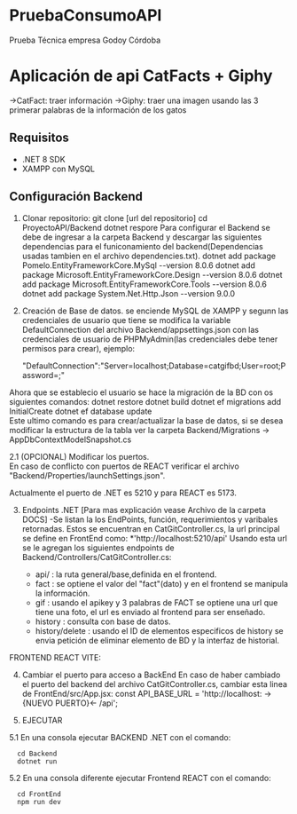 # PruebaConsumoAPI
Prueba Técnica empresa Godoy Córdoba
# Aplicación de api CatFacts + Giphy
  ->CatFact: traer información
  ->Giphy: traer una imagen usando las 3 primerar palabras de la información de los gatos
## Requisitos
  - .NET 8 SDK
  - XAMPP con MySQL
## Configuración Backend

1. Clonar repositorio:
   git clone [url del repositorio]
   cd ProyectoAPI/Backend
   dotnet respore
Para configurar el Backend se debe de ingresar a la carpeta Backend y descargar las siguientes dependencias para el funiconamiento del backend(Dependencias usadas tambien en el archivo dependencies.txt).
  dotnet add package Pomelo.EntityFrameworkCore.MySql --version 8.0.6 
  dotnet add package Microsoft.EntityFrameworkCore.Design --version 8.0.6
  dotnet add package Microsoft.EntityFrameworkCore.Tools --version 8.0.6
  dotnet add package System.Net.Http.Json --version 9.0.0  

 2. Creación de Base de datos. se enciende MySQL de XAMPP y segunn las credenciales de usuario que tiene se modifica la variable DefaultConnection del archivo Backend/appsettings.json con las credenciales de usuario de PHPMyAdmin(las credenciales debe tener permisos para crear), ejemplo:
    
      "DefaultConnection":"Server=localhost;Database=catgifbd;User=root;Password=;"
    
Ahora que se establecio el usuario se hace la migración de la BD con os siguientes comandos:
        dotnet restore
        dotnet build
        dotnet ef migrations add InitialCreate 
        dotnet ef database update  
Este ultimo comando es para crear/actualizar la base de datos, si se desea modificar la estructura de la tabla ver la carpeta Backend/Migrations -> AppDbContextModelSnapshot.cs

  2.1 (OPCIONAL) Modificar los puertos.  
  En caso de conflicto con puertos de REACT verificar el archivo "Backend/Properties/launchSettings.json".
  
  Actualmente el puerto de .NET es 5210 y para REACT es 5173.

3. Endpoints .NET [Para mas explicación vease Archivo de la carpeta DOCS]
   -Se listan la los EndPoints, función, requerimientos y varibales retornadas. Estos se encuentran en CatGitController.cs, la url principal se define en FrontEnd como:
   *'http://localhost:5210/api'
   Usando esta url se le agregan los siguientes endpoints de Backend/Controllers/CatGitController.cs:
   
   * api/ : la ruta general/base,definida en el frontend.
   * fact : se optiene el valor del "fact"(dato) y en el frontend se manipula la información.
   * gif : usando el apikey y 3 palabras de FACT se optiene una url que tiene una foto, el url es enviado al frontend para ser enseñado.
   * history : consulta con base de datos.
   * history/delete : usando el ID de elementos especificos de history se envia petición de eliminar elemento de BD y la interfaz de historial.

FRONTEND REACT VITE:

  4. Cambiar el puerto para acceso a BackEnd
En caso de haber cambiado el puerto del backend del archivo CatGitController.cs, cambiar esta linea de FrontEnd/src/App.jsx:
    const API_BASE_URL = 'http://localhost: ->{NUEVO PUERTO}<- /api';
    
5. EJECUTAR
   
  5.1 En una consola ejecutar BACKEND .NET con el comando:
  
      cd Backend
      dotnet run
      
  5.2 En una consola diferente ejecutar Frontend REACT con el comando:
  
      cd FrontEnd
      npm run dev



